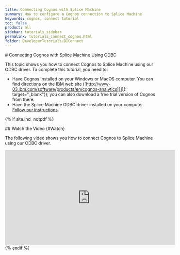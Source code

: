 ```yaml
---
title: Connecting Cognos with Splice Machine
summary: How to configure a Cognos connection to Splice Machine
keywords: cognos, connect tutorial
toc: false
product: all
sidebar: tutorials_sidebar
permalink: tutorials_connect_cognos.html
folder: DeveloperTutorials/BIConnect
---
```

<section>
<div class="TopicContent" data-swiftype-index="true" markdown="1">
# Connecting Cognos with Splice Machine Using ODBC

This topic shows you how to connect Cognos to Splice Machine using our
ODBC driver. To complete this tutorial, you need to:

* Have Cognos installed on your Windows or MacOS computer. You can find
  directions on the IBM web site
  ([http://www-03.ibm.com/software/products/en/cognos-analytics][1]{:
  target="_blank"}); you can also download a free trial version of
  Cognos from there.
* Have the Splice Machine ODBC driver installed on your computer.
  [Follow our instructions](tutorials_connect_odbcinstall.html).

{% if site.incl_notpdf %}
<div class="videoEnvelope" markdown="1">
## Watch the Video   {#Watch}

The following video shows you how to connect Cognos to Splice Machine
using our ODBC driver.

<div class="centered" markdown="1">
<iframe class="youtube-player_0"
src="https://www.youtube.com/embed/PRzOMyXgAE0?" frameborder="0"
allowfullscreen="1" width="560px" height="315px"></iframe>

</div>
</div>
</div>
{% endif %}
</section>



[1]: http://www-03.ibm.com/software/products/en/cognos-analytics
